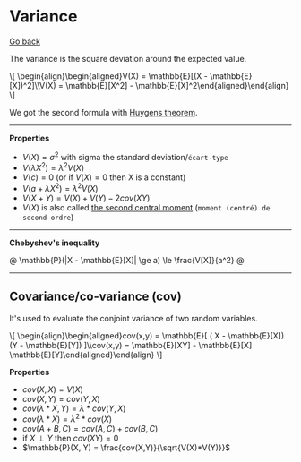 # Variance 

[Go back](..)

The variance is the square deviation around the
expected value.

<div>
\[
\begin{align}\begin{aligned}V(X) = \mathbb{E}[(X - \mathbb{E}[X])^2]\\V(X) = \mathbb{E}[X^2] - \mathbb{E}[X]^2\end{aligned}\end{align}
\]
</div>

We got the second formula with [Huygens theorem](https://fr.wikipedia.org/wiki/Th%C3%A9or%C3%A8me_de_K%C3%B6nig-Huygens).

<hr class="sl">

**Properties**

* $V(X) = \sigma^2$ with sigma the standard deviation/`écart-type`
* $V(\lambda X^2) = \lambda^2 V(X)$
* $V(c) = 0$ <span class="tms">(or if $V(X)=0$ then X is a constant)</span>
* $V(a + \lambda X^2) = \lambda^2 V(X)$
* $V(X + Y) = V(X) + V(Y) - 2cov(XY)$
* $V(X)$ is also called [the second central moment](https://en.wikipedia.org/wiki/Moment_(mathematics)#Variance)
  (`moment (centré) de second ordre`)

<hr class="sr">

**Chebyshev's inequality**

@
\mathbb{P}(|X - \mathbb{E}[X]| \ge a) \le \frac{V[X]}{a^2}
@

<hr class="sl">

## Covariance/co-variance (cov)

It's used to evaluate the conjoint variance of two
random variables.

<div>
\[
\begin{align}\begin{aligned}cov(x,y) = \mathbb{E}[ ( X - \mathbb{E}[X]) (Y - \mathbb{E}[Y]) ]\\cov(x,y) = \mathbb{E}[XY] - \mathbb{E}[X] \mathbb{E}[Y]\end{aligned}\end{align}
\]
</div>

**Properties**

* $cov(X,X) = V(X)$
* $cov(X,Y) = cov(Y,X)$
* $cov(\lambda * X,Y) =  \lambda *cov(Y,X)$
* $cov(\lambda * X) =  \lambda^2 *cov(X)$
* $cov(A+B,C) = cov(A,C) + cov(B,C)$
* if $X \perp Y$ then $cov(XY) = 0$
* $\mathbb{P}(X, Y) = \frac{cov(X,Y)}{\sqrt{V(X)*V(Y)}}$
